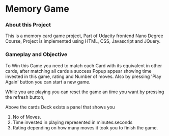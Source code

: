 Memory Game
===============================



### About this Project

This is a memory card game project, Part of Udacity frontend  Nano Degree Course, Project is implemented using 
HTML, CSS, Javascript and JQuery. 

### Gameplay and Objective
To Win this Game you need to match each Card with its equivalent in other cards, after matching all cards a success Popup appear showing time invested in this game, rating and Number of moves.
Also by pressing 'Play Again' button you can start a new game.


While you are playing you can reset the game an time you want by pressing the refresh button,

Above the cards Deck exists a panel that shows you 

1) No of Moves.
2) Time invested in playing represented in minutes:seconds
3) Rating depending on how many moves it took you to finish the game.




